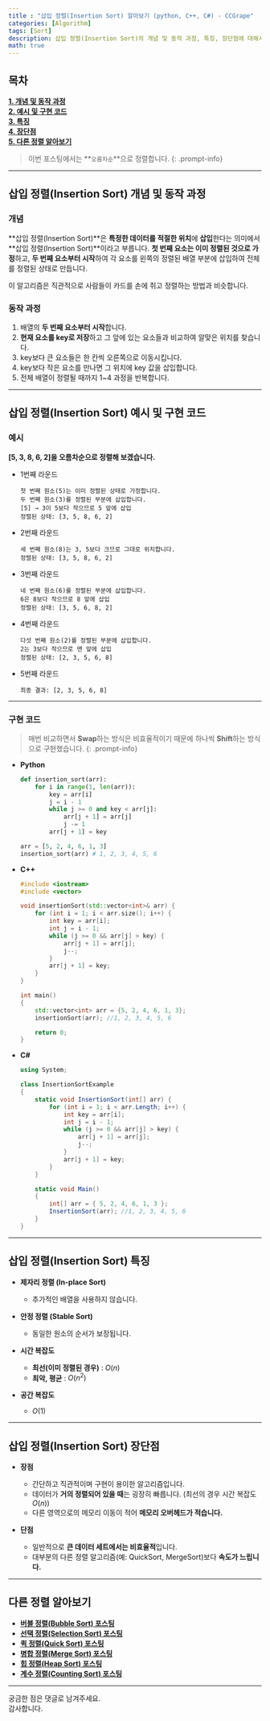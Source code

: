 ```yaml
---
title : "삽입 정렬(Insertion Sort) 알아보기 (python, C++, C#) - CCGrape"
categories: [Algorithm]
tags: [Sort]
description: 삽입 정렬(Insertion Sort)의 개념 및 동작 과정, 특징, 장단점에 대해서 알아봅니다. Python, C++, C#으로 예시코드를 구현합니다.
math: true
---
```


## 목차
**[1. 개념 및 동작 과정](#삽입-정렬insertion-sort-개념-및-동작-과정)<br/>**
**[2. 예시 및 구현 코드](#삽입-정렬insertion-sort-예시-및-구현-코드)<br/>**
**[3. 특징](#삽입-정렬insertion-sort-특징)<br/>**
**[4. 장단점](#삽입-정렬insertion-sort-장단점)<br/>**
**[5. 다른 정렬 알아보기](#다른-정렬-알아보기)<br/>**

> 이번 포스팅에서는 **`오름차순`**으로 정렬합니다.
{: .prompt-info}

---
## **삽입 정렬(Insertion Sort) 개념 및 동작 과정**

### **개념** 

**삽입 정렬(Insertion Sort)**은 **특정한 데이터를 적절한 위치**에 **삽입**한다는 의미에서 **삽입 정렬(Insertion Sort)**이라고 부릅니다.
**첫 번째 요소는 이미 정렬된 것으로 가정**하고, **두 번째 요소부터 시작**하여 각 요소를 왼쪽의 정렬된 배열 부분에 삽입하여 전체를 정렬된 상태로 만듭니다.

이 알고리즘은 직관적으로 사람들이 카드를 손에 쥐고 정렬하는 방법과 비슷합니다. 

### **동작 과정**
1. 배열의 **두 번째 요소부터 시작**합니다.
2. **현재 요소를 key로 저장**하고 그 앞에 있는 요소들과 비교하여 알맞은 위치를 찾습니다.
3. key보다 큰 요소들은 한 칸씩 오른쪽으로 이동시킵니다.
4. key보다 작은 요소를 만나면 그 위치에 key 값을 삽입합니다.
5. 전체 배열이 정렬될 때까지 1~4 과정을 반복합니다.

---
## **삽입 정렬(Insertion Sort) 예시 및 구현 코드**

### **예시**

**[5, 3, 8, 6, 2]을 오름차순으로 정렬해 보겠습니다.**

- 1번째 라운드

    ```
    첫 번째 원소(5)는 이미 정렬된 상태로 가정합니다.
    두 번째 원소(3)를 정렬된 부분에 삽입합니다.
    [5] → 3이 5보다 작으므로 5 앞에 삽입
    정렬된 상태: [3, 5, 8, 6, 2]
    ```

- 2번째 라운드

    ```
    세 번째 원소(8)는 3, 5보다 크므로 그대로 위치합니다.
    정렬된 상태: [3, 5, 8, 6, 2]
    ```

- 3번째 라운드

    ```
    네 번째 원소(6)를 정렬된 부분에 삽입합니다.
    6은 8보다 작으므로 8 앞에 삽입
    정렬된 상태: [3, 5, 6, 8, 2]
    ```

- 4번째 라운드 

    ```
    다섯 번째 원소(2)를 정렬된 부분에 삽입합니다.
    2는 3보다 작으므로 맨 앞에 삽입
    정렬된 상태: [2, 3, 5, 6, 8]
    ```

- 5번째 라운드 

    ```
    최종 결과: [2, 3, 5, 6, 8]
    ```

---
### **구현 코드**     

> 매번 비교하면서 **Swap**하는 방식은 비효율적이기 때문에 하나씩 **Shift**하는 방식으로 구현했습니다.
{: .prompt-info}

- **Python**

    ```python
    def insertion_sort(arr):
        for i in range(1, len(arr)):
            key = arr[i]
            j = i - 1
            while j >= 0 and key < arr[j]:
                arr[j + 1] = arr[j]
                j -= 1
            arr[j + 1] = key

    arr = [5, 2, 4, 6, 1, 3]
    insertion_sort(arr) # 1, 2, 3, 4, 5, 6
    ```

- **C++**

    ```cpp
    #include <iostream>
    #include <vector>

    void insertionSort(std::vector<int>& arr) {
        for (int i = 1; i < arr.size(); i++) {
            int key = arr[i];
            int j = i - 1;
            while (j >= 0 && arr[j] > key) {
                arr[j + 1] = arr[j];
                j--;
            }
            arr[j + 1] = key;
        }
    }

    int main()
    {
        std::vector<int> arr = {5, 2, 4, 6, 1, 3};
        insertionSort(arr); //1, 2, 3, 4, 5, 6

        return 0;
    }
    ```

- **C#**

    ```csharp
    using System;

    class InsertionSortExample
    {
        static void InsertionSort(int[] arr) {
            for (int i = 1; i < arr.Length; i++) {
                int key = arr[i];
                int j = i - 1;
                while (j >= 0 && arr[j] > key) {
                    arr[j + 1] = arr[j];
                    j--;
                }
                arr[j + 1] = key;
            }
        }

        static void Main()
        {
            int[] arr = { 5, 2, 4, 6, 1, 3 };
            InsertionSort(arr); //1, 2, 3, 4, 5, 6
        }
    }
    ```

---
## **삽입 정렬(Insertion Sort) 특징**

- **제자리 정렬 (In-place Sort)** 
    - 추가적인 배열을 사용하지 않습니다.

- **안정 정렬 (Stable Sort)** 
    - 동일한 원소의 순서가 보장됩니다.

- **시간 복잡도** 
    - **최선(이미 정렬된 경우)** : $O(n)$
    - **최악, 평균** : $O(n^2)$ 

- **공간 복잡도**
    - $O(1)$ 
    
---
## **삽입 정렬(Insertion Sort) 장단점**

- **장점**
    - 간단하고 직관적이며 구현이 용이한 알고리즘입니다.
    - 데이터가 **거의 정렬되어 있을 때**는 굉장히 빠릅니다. (최선의 경우 시간 복잡도 $O(n)$)
    - 다른 영역으로의 메모리 이동이 적어 **메모리 오버헤드가 적습니다.**

- **단점**
    - 일반적으로 **큰 데이터 세트에서는 비효율적**입니다.
    - 대부분의 다른 정렬 알고리즘(예: QuickSort, MergeSort)보다 **속도가 느립니다.**

---
## 다른 정렬 알아보기
- **[버블 정렬(Bubble Sort) 포스팅](https://cottoncandygrape.github.io/posts/Algorithm-Bubble-Sort/)**
- **[선택 정렬(Selection Sort) 포스팅](https://cottoncandygrape.github.io/posts/Algorithm-Selection-Sort/)**
- **[퀵 정렬(Quick Sort) 포스팅](https://cottoncandygrape.github.io/posts/Algorithm-Quick-Sort/)**
- **[병합 정렬(Merge Sort) 포스팅](https://cottoncandygrape.github.io/posts/Algorithm-Merge-Sort/)**
- **[힙 정렬(Heap Sort) 포스팅](https://cottoncandygrape.github.io/posts/Algorithm-Heap-Sort/)**
- **[계수 정렬(Counting Sort) 포스팅](http://cottoncandygrape.github.io/posts/Algorithm-Counting-Sort/)**

---
궁금한 점은 댓글로 남겨주세요.      
감사합니다.
